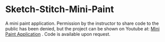 # Sketch-Stitch-Mini-Paint
A mini paint application. Permission by the instructor to share code to the public has been denied, but the project can be shown on Youtube at: 
[Mini Paint Application](https://www.youtube.com/watch?v=8fsAcAwJVaM&feature=youtu.be&fbclid=IwAR0kNIA87rNrUiRTk_Jv8BRHjE94TJWnIdrHJE30iXidjXrBwXpTyeHRls4) . Code is available upon request. 
